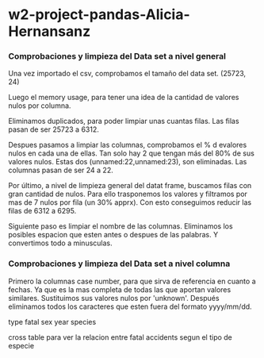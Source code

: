 # w2-project-pandas-Alicia-Hernansanz


### Comprobaciones y limpieza del Data set a nivel general


Una vez importado el csv, comprobamos el tamaño del data set. (25723, 24)

Luego el memory usage, para tener una idea de la cantidad de valores nulos por columna.



Eliminamos duplicados, para poder limpiar unas cuantas filas.
Las filas pasan de ser 25723 a 6312.

Despues pasamos a limpiar las columnas, comprobamos el % d evalores nulos en cada una de ellas.
Tan solo hay 2 que tengan más del 80% de sus valores nulos.
Estas dos (unnamed:22,unnamed:23), son eliminadas.
Las columnas pasan de ser 24 a 22.

Por último, a nivel de limpieza general del datat frame, buscamos filas con gran cantidad de nulos.
Para ello trasponemos los valores y filtramos por mas de 7 nulos por fila (un 30% apprx).
Con esto conseguimos reducir las filas de 6312 a 6295.

Siguiente paso es limpiar el nombre de las columnas.
Eliminamos los posibles espacion que esten antes o despues de las palabras.
Y convertimos todo a minusculas.


### Comprobaciones y limpieza del Data set a nivel columna

Primero la columnas case number, para que sirva de referencia en cuanto a fechas. Ya que es la mas completa de todas las que aportan valores similares.
Sustituimos sus valores nulos por 'unknown'.
Después eliminamos todos los caracteres que esten fuera del formato yyyy/mm/dd.

type
fatal
sex
year
species

cross table para ver la relacion entre fatal accidents segun el tipo de especie


